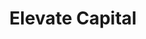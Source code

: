 ---
layout: firm_page
title: "Elevate Capital"
id: "elevate.vc"
permalink: "/elevatecapitalelevate.vc/"
website: "https://elevate.vc"
offices: "Hillsboro (United States)"
investment_stages: "Pre-Seed, Seed, Series A"
portfolio_companies: "BlendScore, Bacon, Biomotum, Birch Biosciences, Bitesize, Brandlive, BuildingLens, Bumped, Canopii, Carpedm, Cascade Prodrug, Celage Biosciences, Chelsea Deloney Collection, Choix, Curadite, Cytoimage, Emano Metrics, ForestDevices, Garden Bar, Goalsetter, Goodwell, Goumi, GrowthPlug, Hacware, Handful, Healers Petcare, Hemex Health, Heritage Laboratories, Holo Footwear, Hubb, Hue Noir, Instinct, Invio, IT-Aire, JourneyTrack, Keliomics, Kitotech Medical, Leapfrog Design, Legup, Lifeair, Loopie Laundry, Madorra, Magwire, Minnow, MyoHealth Technologies, Neurobiome, Obatala Sciences, Onboard Dynamics, PacLab Analytics, Paerpay, Phosio Corporation, Photon Marine, PredictionStrike, Promedix, Public Market, Ren Energy, Revry, Rewire Neuro, Rezi, Responsive, Rock Paper Coin, Scout Military, Sentry AI, Shyft Power Solutions, Skip Technology, Skysquad, Somnoseal, Stonestable, Thaena, The Dyrt, The Wild, TheCut, Time Study, Toast Wear, Tonsil Tech, Toolbelt, Trace Biosciences, TrayAway, Trovatrip, True Lark, Veana Therapeutics, Vectorly, Versi, VitalFlo, VivifiMedical, Wevo, Wildfang, Wripple"
portfolio_link: "https://elevate.vc/portfolio/"
investment_markets: "Technology, Healthcare, SaaS, CPG, Science/Technology, Hardware/IOT, Sustainability, Medical Device, Fintech, Blockchain"
founded_year: "2016"
description: "Elevate Capital is a Portland venture capital firm focused on providing seed capital funding and mentorship to underserved entrepreneurs, particularly women, minorities, and veterans. They invest in early-stage startups nationally and regionally, with a focus on inclusive growth and community impact."
linkedin: "https://www.linkedin.com/company/elevate-capital-fund/"
twitter: "https://twitter.com/pdxelevatevc"
instagram: ""
team_page: "https://elevate.vc/team/"
investor_type: "Venture Capital"
crunchbase: "https://www.crunchbase.com/organization/elevate-capital"
pitchbook: ""

# SEO Optimization
meta_title: "Elevate Capital - VC Firm - projectstartups.com"
meta_description: "Elevate Capital, Elevate Capital is a Portland venture capital firm focused on providing seed capital funding and mentorship to underserved entrepreneurs, particularly..."
meta_keywords: "Elevate Capital, Technology, Healthcare, SaaS, CPG, Science/Technology, Hardware/IOT, Sustainability, Medical Device, Fintech, Blockchain, VC firm, venture capital, startup investor, projectstartups.com"
canonical_url: "https://vc.projectstartups.com/elevatecapitalelevate.vc/"
---